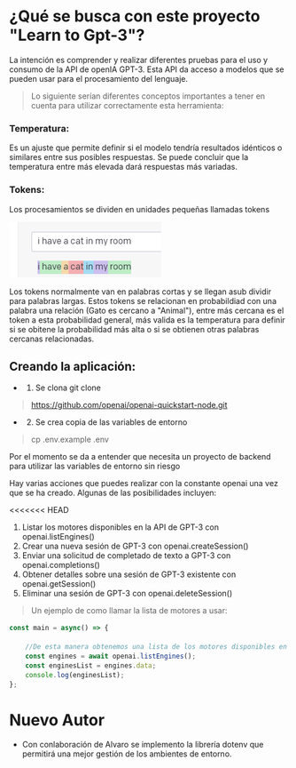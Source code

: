 # ¿Qué se busca con este proyecto "Learn to Gpt-3"?
La intención es comprender y realizar diferentes pruebas para el uso y consumo de la API de openIA GPT-3.
Esta API da acceso a modelos que se pueden usar para el procesamiento del lenguaje.

>Lo siguiente serían diferentes conceptos importantes a tener en cuenta para utilizar correctamente esta herramienta:
### Temperatura:
Es un ajuste que permite definir si el modelo tendría resultados idénticos o similares entre sus posibles respuestas. Se puede concluir que la temperatura entre más elevada dará respuestas más variadas.
### Tokens:
Los procesamientos se dividen en unidades pequeñas llamadas tokens

![](assets/img/tokens_division.png)

Los tokens normalmente van en palabras cortas y se llegan asub dividir para palabras largas. 
Estos tokens se relacionan en probabildiad con una palabra una relación (Gato es cercano a "Animal"), entre más cercana es el token a esta probabilidad general, más valida es la temperatura para definir si se obitene la probabilidad más alta o si se obtienen otras palabras cercanas relacionadas.

## Creando la aplicación:
* 1. Se clona git clone
> https://github.com/openai/openai-quickstart-node.git 
* 2. Se crea copia de las variables de entorno 
> cp .env.example .env

Por el momento se da a entender que necesita un proyecto de backend para utilizar las variables de entorno sin riesgo

Hay varias acciones que puedes realizar con la constante openai una vez que se ha creado. Algunas de las posibilidades incluyen:

<<<<<<< HEAD
1. Listar los motores disponibles en la API de GPT-3 con openai.listEngines()
2. Crear una nueva sesión de GPT-3 con openai.createSession()
3. Enviar una solicitud de completado de texto a GPT-3 con openai.completions()
4. Obtener detalles sobre una sesión de GPT-3 existente con openai.getSession()
5. Eliminar una sesión de GPT-3 con openai.deleteSession()

>Un ejemplo de como llamar la lista de motores a usar:
```js 
const main = async() => {

    //De esta manera obtenemos una lista de los motores disponibles en la API
    const engines = await openai.listEngines();
    const enginesList = engines.data;
    console.log(enginesList);
};
```

# Nuevo Autor
* Con conlaboración de Alvaro se implemento la librería dotenv que permitirá una mejor gestión de los ambientes de entorno. 


